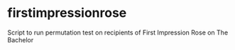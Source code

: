 # firstimpressionrose
Script to run permutation test on recipients of First Impression Rose on The Bachelor
